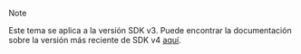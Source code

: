 > [!NOTE]  
> Este tema se aplica a la versión SDK v3. Puede encontrar la documentación sobre la versión más reciente de SDK v4 [aquí](https://docs.microsoft.com/en-us/azure/bot-service/?view=azure-bot-service-4.0). 
